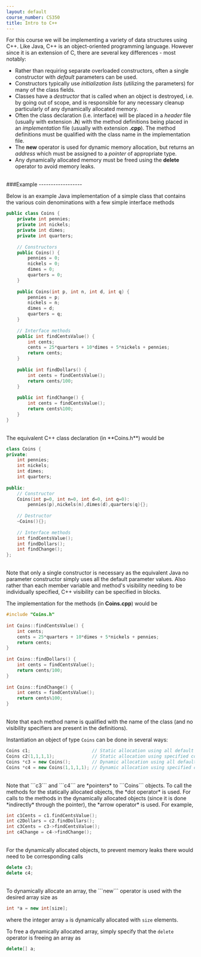 ```yaml
---
layout: default
course_number: CS350
title: Intro to C++
---
```


For this course we will be implementing a variety of data structures using C++. Like Java, C++ is an object-oriented programming language. However since it is an extension of C, there are several key differences - most notably:

  - Rather than requiring separate overloaded constructors, often a single constructor with *default* parameters can be used.
  - Constructors typically use *initialization lists* (utilizing the parameters) for many of the class fields.
  - Classes have a *destructor* that is called when an object is destroyed, i.e. by going out of scope, and is responsible for any necessary cleanup particularly of any dynamically allocated memory.
  - Often the class declaration (i.e. interface) will be placed in a *header* file (usually with extension **.h**) with the method definitions being placed in an *implementation* file (usually with extension **.cpp**). The method definitions must be qualified with the class name in the implementation file.
  - The **new** operator is used for dynamic memory allocation, but returns an *address* which must be assigned to a *pointer* of appropriate type.
  - Any dynamically allocated memory must be freed using the **delete** operator to avoid memory leaks.



<br>
###Example
------------------

Below is an example Java implementation of a simple class that contains the various coin denominations with a few simple interface methods


```c++
public class Coins {
    private int pennies;
    private int nickels;
    private int dimes;
    private int quarters;
    
    // Constructors
    public Coins() {
        pennies = 0;
        nickels = 0;
        dimes = 0;
        quarters = 0;
    }
    
    public Coins(int p, int n, int d, int q) {
        pennies = p;
        nickels = n;
        dimes = d;
        quarters = q;
    }
    
    // Interface methods
    public int findCentsValue() {
        int cents;    
        cents = 25*quarters + 10*dimes + 5*nickels + pennies;    
        return cents;
    }
        
    public int findDollars() {
        int cents = findCentsValue();
        return cents/100;
    }
        
    public int findChange() {
        int cents = findCentsValue();
        return cents%100;
    }
}
```



<br>    
The equivalent C++ class declaration (in **Coins.h**) would be

```c++
class Coins {
private:
    int pennies;
    int nickels;
    int dimes;
    int quarters;
        
public:
    // Constructor
    Coins(int p=0, int n=0, int d=0, int q=0):
        pennies(p),nickels(n),dimes(d),quarters(q){};
        
    // Destructor
    ~Coins(){};
        
    // Interface methods
    int findCentsValue();
    int findDollars();
    int findChange();
};
```

    
<br>
Note that only a single constructor is necessary as the equivalent Java no parameter constructor simply uses all the default parameter values. Also rather than each member variable and method's visibility needing to be individually specified, C++ visibility can be specified in blocks.

The implementation for the methods (in **Coins.cpp**) would be


```c++
#include "Coins.h"
    
int Coins::findCentsValue() {
    int cents;
    cents = 25*quarters + 10*dimes + 5*nickels + pennies;
    return cents;
}
    
int Coins::findDollars() {
    int cents = findCentsValue();
    return cents/100;
}
    
int Coins::findChange() {
    int cents = findCentsValue();
    return cents%100;
}
```

    
<br>    
Note that each method name is qualified with the name of the class (and no visibility specifiers are present in the definitions).

Instantiation an object of type ```Coins``` can be done in several ways:

```c++
Coins c1;                       // Static allocation using all default constructor values
Coins c2(1,1,1,1);              // Static allocation using specified constructor values
Coins *c3 = new Coins();        // Dynamic allocation using all default constructor values
Coins *c4 = new Coins(1,1,1,1); // Dynamic allocation using specified constructor values
```


<br>
Note that ```c3``` and ```c4``` are *pointers* to ```Coins``` objects. To call the methods for the statically allocated objects, the *dot operator* is used. For calls to the methods in the dynamically allocated objects (since it is done *indirectly* through the pointer), the *arrow operator* is used. For example,


```c++
int c1Cents = c1.findCentsValue();
int c2Dollars = c2.findDollars();
int c3Cents = c3->findCentsValue();
int c4Change = c4->findChange();
```


<br>
For the dynamically allocated objects, to prevent memory leaks there would need to be corresponding calls

```c++
delete c3;
delete c4;
```

    
<br>
To dynamically allocate an array, the ```new``` operator is used with the desired array size as

```c++
int *a = new int[size];
```

    
where the integer array ```a``` is dynamically allocated with ```size``` elements.

To free a dynamically allocated array, simply specify that the ```delete``` operator is freeing an array as

```c++
delete[] a;
```

